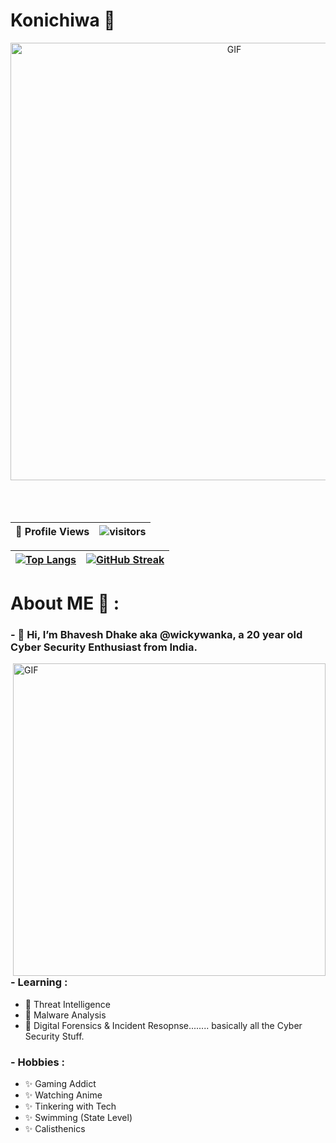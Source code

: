 # Konichiwa 👋

<div align="center">
<img hight="300" width="700" alt="GIF" align="center" src="https://github.com/Xx-Ashutosh-xX/Xx-Ashutosh-xX/blob/master/assets/208593.gif">
</div>

</br>
</br>
</br>

| 👀 **Profile Views** | ![visitors](https://profile-counter.glitch.me/aryanchandrakar/count.svg?align=center) |
| ------------- | ---------------------------------------------------------------:|

<!--  TOP LANGUAGES STATISTICS -->
|  [![Top Langs](https://github-readme-stats.vercel.app/api/top-langs/?username=aryanchandrakar&include_all_commits=true&count_private=true&theme=dark&layout=compact&align=left&width=40%)](https://github.com/aryanchandrakar/github-readme-stats) | [![GitHub Streak](https://github-readme-streak-stats.herokuapp.com/?user=aryanchandrakar&count_private=true&fire=orange&ring=lightblue&sideLabels=pink&currStreakLabel=white&theme=dark&align=right&width=40%)](https://git.io/streak-stats) |
| ------------- | ---------------------------------------------------------------:|



# About ME 💬 :

### - 👋 Hi, I’m Bhavesh Dhake aka @wickywanka, a 20 year old Cyber Security Enthusiast from India.

<img hight="400" width="500" alt="GIF" align="right" src="https://github.com/TheDudeThatCode/TheDudeThatCode/blob/master/Assets/Developer.gif">

### - Learning :

- 👀 Threat Intelligence
- 👀 Malware Analysis
- 👀 Digital Forensics & Incident Resopnse........ basically all the Cyber Security Stuff.

### - Hobbies : 

- ✨ Gaming Addict
- ✨ Watching Anime
- ✨ Tinkering with Tech
- ✨ Swimming (State Level)
- ✨ Calisthenics

</br>
</br>
</br>


  
<!---
johnwick206/johnwick206 is a ✨ special ✨ repository because its `README.md` (this file) appears on your GitHub profile.
You can click the Preview link to take a look at your changes.
--->
